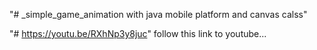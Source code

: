 "# _simple_game_animation with java mobile platform and canvas calss" 

"# https://youtu.be/RXhNp3y8juc" follow this link to youtube... 
